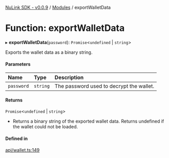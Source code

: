 [NuLink SDK - v0.0.9](../README.md) / [Modules](../modules.md) / exportWalletData

# Function: exportWalletData

▸ **exportWalletData**(`password`): `Promise`<`undefined` \| `string`\>

Exports the wallet data as a binary string.

#### Parameters

| Name | Type | Description |
| :------ | :------ | :------ |
| `password` | `string` | The password used to decrypt the wallet. |

#### Returns

`Promise`<`undefined` \| `string`\>

- Returns a binary string of the exported wallet data. Returns undefined if the wallet could not be loaded.

#### Defined in

[api/wallet.ts:149](https://github.com/NuLink-network/nulink-sdk/blob/66c291e/src/api/wallet.ts#L149)
